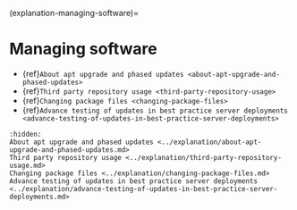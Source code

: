 (explanation-managing-software)=

# Managing software

* {ref}`About apt upgrade and phased updates <about-apt-upgrade-and-phased-updates>`
* {ref}`Third party repository usage <third-party-repository-usage>`
* {ref}`Changing package files <changing-package-files>`
* {ref}`Advance testing of updates in best practice server deployments <advance-testing-of-updates-in-best-practice-server-deployments>`

```{toctree}
:hidden:
About apt upgrade and phased updates <../explanation/about-apt-upgrade-and-phased-updates.md>
Third party repository usage <../explanation/third-party-repository-usage.md>
Changing package files <../explanation/changing-package-files.md>
Advance testing of updates in best practice server deployments <../explanation/advance-testing-of-updates-in-best-practice-server-deployments.md>
```